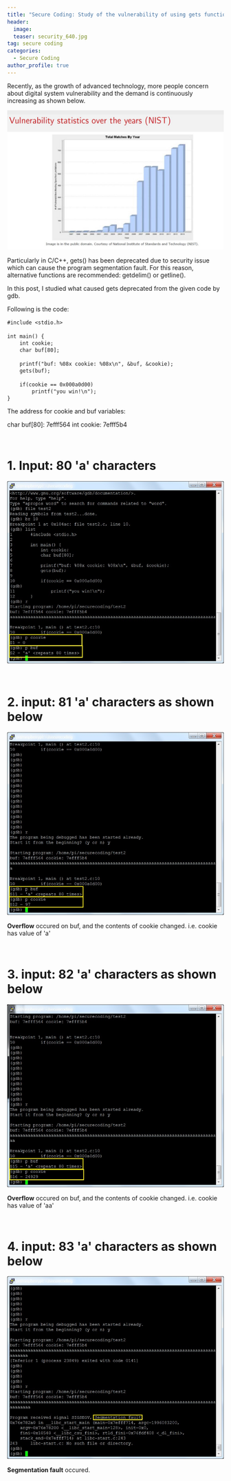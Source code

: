 ```yaml
---
title: "Secure Coding: Study of the vulnerability of using gets function"
header:
  image: 
  teaser: security_640.jpg
tag: secure coding
categories:
  - Secure Coding
author_profile: true
---
```


Recently, as the growth of advanced technology, more people concern about digital system vulnerability and the demand is continuously increasing as shown below.

![tree](/images/secureCoding/seccode01.jpg)

Particularly in C/C++, gets() has been deprecated due to security issue which can cause the program segmentation fault. For this reason, alternative functions are recommended: getdelim() or getline().


In this post, I studied what caused gets deprecated from the given code by gdb.

Following is the code:

	#include <stdio.h>
	
	int main() {
	    int cookie;
	    char buf[80];
	
	    printf("buf: %08x cookie: %08x\n", &buf, &cookie);
	    gets(buf);
	
	    if(cookie == 0x000a0d00)
	        printf("you win!\n");
	}

The address for cookie and buf variables:

char buf[80]: 7efff564
int  cookie:  7efff5b4

<br>

# 1. Input: 80 'a' characters
![tree](/images/secureCoding/seccode02.jpg)

<br>

# 2. input: 81 'a' characters as shown below
![tree](/images/secureCoding/seccode03.jpg)


<b>Overflow</b> occured on buf, and the contents of cookie changed.
i.e. cookie has value of 'a'

<br>

# 3. input: 82 'a' characters as shown below
![tree](/images/secureCoding/seccode04.jpg)

<b>Overflow</b> occured on buf, and the contents of cookie changed.
i.e. cookie has value of 'aa'

<br>

# 4. input: 83 'a' characters as shown below
![tree](/images/secureCoding/seccode05.jpg)

<b>Segmentation fault</b> occured.